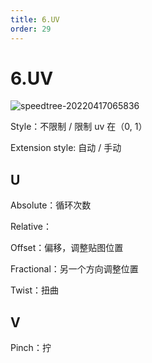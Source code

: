 ```yaml
---
title: 6.UV
order: 29
---
```


# 6.UV

![speedtree-20220417065836](https://cdn.yuelili.com/docs/speedtree/SpeedTree-20220417065836.png)

Style：不限制 / 限制 uv 在（0, 1）

Extension style: 自动 / 手动

## U

Absolute：循环次数

Relative：

Offset：偏移，调整贴图位置

Fractional：另一个方向调整位置

Twist：扭曲

## V

Pinch：拧
